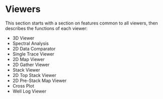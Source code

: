 # Viewers

This section starts with a section on features common to all viewers, then describes the functions of each viewer:

* 3D Viewer
* Spectral Analysis
* 2D Data Comparator
* Single Trace Viewer
* 2D Map Viewer
* 2D Gather Viewer
* Stack Viewer
* 2D Top Stack Viewer
* 2D Pre-Stack Map Viewer
* Cross Plot
* Well Log Viewer

